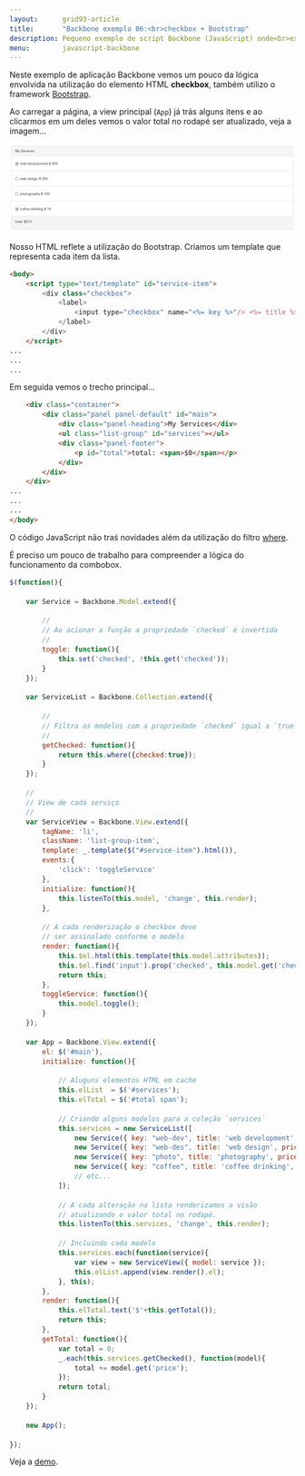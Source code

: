 ```yaml
---
layout:      grid93-article
title:       "Backbone exemplo 06:<br>checkbox + Bootstrap"
description: Pequeno exemplo de script Backbone (JavaScript) onde<br>exploramos o controle HTML checkbox juntamente com o framework Bootstrap
menu:        javascript-backbone
---
```


Neste exemplo de aplicação Backbone vemos um pouco da lógica envolvida na utilização do elemento HTML __checkbox__, 
também utilizo o framework [Bootstrap](http://getbootstrap.com/ "link-externo").

Ao carregar a página, a view principal (`App`) já trás alguns itens e ao clicarmos em um deles vemos o valor total
no rodapé ser atualizado, veja a imagem...

!["exemplo backbone"](img.png "exemplo backbone")

Nosso HTML reflete a utilização do Bootstrap. Criamos um template que representa cada item da lista.

```HTML
<body>
    <script type="text/template" id="service-item">
        <div class="checkbox">
            <label>
                <input type="checkbox" name="<%= key %>"/> <%= title %> <span>$ <%= price %></span>
            </label>
        </div>
    </script>
...
...
...
```

Em seguida vemos o trecho principal...

```html
    <div class="container">
        <div class="panel panel-default" id="main">
            <div class="panel-heading">My Services</div>
            <ul class="list-group" id="services"></ul>
            <div class="panel-footer">
                <p id="total">total: <span>$0</span></p>      
            </div>
        </div>	
    </div>  
...
...
...
</body>
```

O código JavaScript não traś novidades além da utilização do filtro [where](http://backbonejs.org/#Collection-where "link-externo").

É preciso um pouco de trabalho para compreender a lógica do funcionamento da combobox.

```javascript
$(function(){

	var Service = Backbone.Model.extend({

		//
		// Ao acionar a função a propriedade `checked` é invertida
		//
		toggle: function(){
			this.set('checked', !this.get('checked'));
		}
	});

	var ServiceList = Backbone.Collection.extend({

		//
		// Filtra os modelos com a propriedade `checked` igual a `true`
		//
		getChecked: function(){
			return this.where({checked:true});
		}
	});

    //
    // View de cada serviço
    //
	var ServiceView = Backbone.View.extend({
		tagName: 'li',
		className: 'list-group-item',
		template: _.template($("#service-item").html()),
		events:{
			'click': 'toggleService'
		},
		initialize: function(){
			this.listenTo(this.model, 'change', this.render);
		},

		// A cada renderização o checkbox deve
		// ser assinalado conforme o modelo
		render: function(){
		    this.$el.html(this.template(this.model.attributes));
			this.$el.find('input').prop('checked', this.model.get('checked'));
			return this;
		},
		toggleService: function(){
			this.model.toggle();
		}
	});

	var App = Backbone.View.extend({
		el: $('#main'),
		initialize: function(){

			// Aluguns elementos HTML em cache
			this.elList  = $('#services');
			this.elTotal = $('#total span');
			
			// Criando alguns modelos para a coleção `services`
			this.services = new ServiceList([
				new Service({ key: "web-dev", title: 'web development', price: 200}),
				new Service({ key: "web-des", title: 'web design', price: 250}),
				new Service({ key: "photo", title: 'photography', price: 100}),
				new Service({ key: "coffee", title: 'coffee drinking', price: 10})
				// etc...
			]);
			
			// A cada alteração na lista renderizamos a visão
            // atualizando o valor total no rodapé.
			this.listenTo(this.services, 'change', this.render);

			// Incluindo cada modelo
			this.services.each(function(service){
				var view = new ServiceView({ model: service });
				this.elList.append(view.render().el);
			}, this);
		},
		render: function(){
			this.elTotal.text('$'+this.getTotal());
			return this;
		},
		getTotal: function(){
			var total = 0;
			_.each(this.services.getChecked(), function(model){
				total += model.get('price');
			});
			return total;
		}
	});

	new App();

});
```


Veja a [demo](/javascript/backbone-exemplo-06/backbone.html "link-externo").